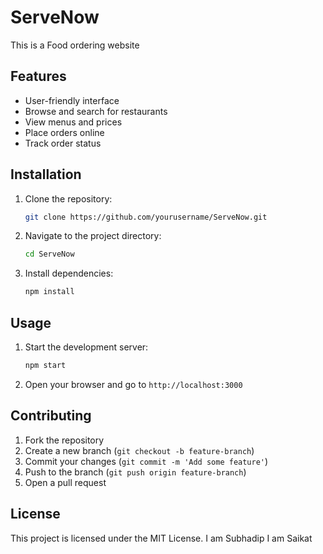 # ServeNow
This is a Food ordering website
## Features
- User-friendly interface
- Browse and search for restaurants
- View menus and prices
- Place orders online
- Track order status

## Installation
1. Clone the repository:
    ```bash
    git clone https://github.com/yourusername/ServeNow.git
    ```
2. Navigate to the project directory:
    ```bash
    cd ServeNow
    ```
3. Install dependencies:
    ```bash
    npm install
    ```

## Usage
1. Start the development server:
    ```bash
    npm start
    ```
2. Open your browser and go to `http://localhost:3000`

## Contributing
1. Fork the repository
2. Create a new branch (`git checkout -b feature-branch`)
3. Commit your changes (`git commit -m 'Add some feature'`)
4. Push to the branch (`git push origin feature-branch`)
5. Open a pull request

## License
This project is licensed under the MIT License.
I am Subhadip
I am Saikat
